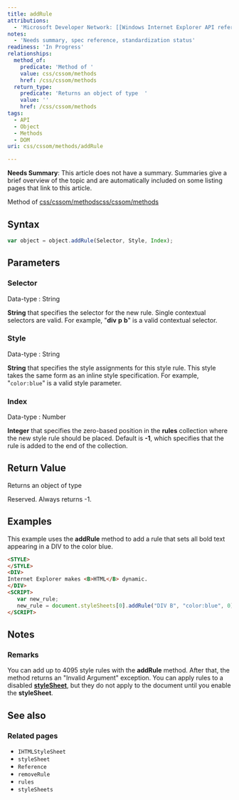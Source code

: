 ```yaml
---
title: addRule
attributions:
  - 'Microsoft Developer Network: [[Windows Internet Explorer API reference](http://msdn.microsoft.com/en-us/library/ie/hh828809%28v=vs.85%29.aspx) Article]'
notes:
  - 'Needs summary, spec reference, standardization status'
readiness: 'In Progress'
relationships:
  method_of:
    predicate: 'Method of '
    value: css/cssom/methods
    href: /css/cssom/methods
  return_type:
    predicate: 'Returns an object of type  '
    value: ''
    href: /css/cssom/methods
tags:
  - API
  - Object
  - Methods
  - DOM
uri: css/cssom/methods/addRule

---
```

**Needs Summary**: This article does not have a summary. Summaries give a brief overview of the topic and are automatically included on some listing pages that link to this article.

Method of [css/cssom/methods](/css/cssom/methods)[css/cssom/methods](/css/cssom/methods)

## Syntax

``` js
var object = object.addRule(Selector, Style, Index);
```

## Parameters

### Selector

 Data-type
:   String

**String** that specifies the selector for the new rule. Single contextual selectors are valid. For example, "**div** **p** **b**" is a valid contextual selector.

### Style

 Data-type
:   String

**String** that specifies the style assignments for this style rule. This style takes the same form as an inline style specification. For example, "`color:blue`" is a valid style parameter.

### Index

 Data-type
:   Number

**Integer** that specifies the zero-based position in the **rules** collection where the new style rule should be placed. Default is **-1**, which specifies that the rule is added to the end of the collection.

## Return Value

Returns an object of type

Reserved. Always returns -1.

## Examples

This example uses the **addRule** method to add a rule that sets all bold text appearing in a DIV to the color blue.

``` html
<STYLE>
</STYLE>
<DIV>
Internet Explorer makes <B>HTML</B> dynamic.
</DIV>
<SCRIPT>
   var new_rule;
   new_rule = document.styleSheets[0].addRule("DIV B", "color:blue", 0);
</SCRIPT>
```

## Notes

### Remarks

You can add up to 4095 style rules with the **addRule** method. After that, the method returns an "Invalid Argument" exception. You can apply rules to a disabled [**styleSheet**](/css/cssom/styleSheet), but they do not apply to the document until you enable the **styleSheet**.

## See also

### Related pages

-   `IHTMLStyleSheet`
-   `styleSheet`
-   `Reference`
-   `removeRule`
-   `rules`
-   `styleSheets`
